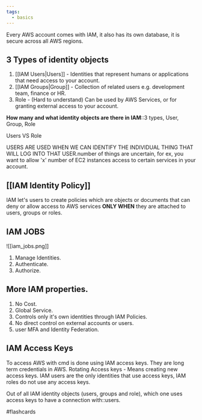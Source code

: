 ```yaml
---
tags:
  - basics
---
```

Every AWS account comes with IAM, it also has its own database, it is secure across all AWS regions.

## 3 Types of identity objects

1. [[IAM Users|Users]] - 
	Identities that represent humans or applications that need access to your account.
2. [[IAM Groups|Group]] -
	Collection of related users e.g. development team, finance or HR.
3. Role - (Hard to understand)
	Can be used by AWS Services, or for granting external access to your account.

**How many and what identity objects are there in IAM**::3 types, User, Group, Role
<!--SR:!2024-07-11,8,190-->

Users VS Role

USERS ARE USED WHEN WE CAN IDENTIFY THE INDIVIDUAL THING THAT WILL LOG INTO THAT USER.number of things are uncertain, for ex, you want to allow 'x' number of EC2 instances access to certain services in your account.
## [[IAM Identity Policy]]
 IAM let's users to create policies which are objects or documents that can deny or allow access to AWS services **ONLY WHEN** they are attached to users, groups or roles.

## IAM JOBS

![[iam_jobs.png]]
1. Manage Identities.
2. Authenticate.
3. Authorize.

## More IAM properties.

1. No Cost.
2. Global Service.
3. Controls only it's own identities through IAM Policies.
4. No direct control on external accounts or users.
5. user MFA and Identity Federation.

## IAM Access Keys
To access AWS with cmd is done using IAM access keys. They are long term credentials in AWS.
Rotating Access keys - Means creating new access keys.
IAM users are the only identities that use access keys, IAM roles do not use any access keys.

Out of all IAM identity objects (users, groups and role), which one uses access keys to have a connection with::users.
<!--SR:!2024-07-16,13,246-->

#flashcards